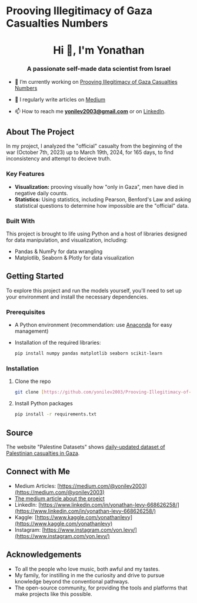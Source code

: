 # Prooving Illegitimacy of Gaza Casualties Numbers

<h1 align="center">Hi 👋, I'm Yonathan</h1>
<h3 align="center">A passionate self-made data scientist from Israel</h3>

- 🔭 I’m currently working on [Prooving Illegitimacy of Gaza Casualties Numbers](https://colab.research.google.com/drive/1Bbk-mR0h16KCThgAw1rT2X6W5RfNhOke?usp=sharing)

- 📝 I regularly write articles on [Medium](https://medium.com/@yonilev2003)

- 📫 How to reach me **yonilev2003@gmail.com** or on [LinkedIn](https://www.linkedin.com/in/yonathan-levy-668626258/).

## About The Project

In my project, I analyzed the "official" casualty from the beginning of the war (October 7th, 2023) up to March 19th, 2024, for 165 days, to find inconsistency and attempt to decieve truth.

### Key Features

- **Visualization:** prooving visually how "only in Gaza", men have died in negative daily counts.
- **Statistics:** Using statistics, including Pearson, Benford's Law and asking statistical questions to determine how impossible are the "official" data.

### Built With

This project is brought to life using Python and a host of libraries designed for data manipulation, and visualization, including:

- Pandas & NumPy for data wrangling
- Matplotlib, Seaborn & Plotly for data visualization

## Getting Started

To explore this project and run the models yourself, you'll need to set up your environment and install the necessary dependencies.

### Prerequisites

- A Python environment (recommendation: use [Anaconda](https://www.anaconda.com/products/individual) for easy management)
- Installation of the required libraries:
  
  ```bash
  pip install numpy pandas matplotlib seaborn scikit-learn

### Installation

1. Clone the repo
   ```sh
   git clone [https://github.com/yonilev2003/Prooving-Illegitimacy-of-Gaza-Casualties-Numbers.git](https://github.com/yonilev2003/Prooving-Illegitimacy-of-Gaza-Casualties-Numbers)
   ```
2. Install Python packages
   ```sh
   pip install -r requirements.txt
   ```

## Source

The website "Palestine Datasets" shows [daily-updated dataset of Palestinian casualties in Gaza](https://data.techforpalestine.org/docs/casualties-daily/).

## Connect with Me

- Medium Articles: [https://medium.com/@yonilev2003](https://medium.com/@yonilev2003)
- [The medium article about the proejct](https://medium.com/@yonilev2003/predicting-loan-approval-chances-using-machine-learning-d287848d69ff)
- LinkedIn: [https://www.linkedin.com/in/yonathan-levy-668626258/](https://www.linkedin.com/in/yonathan-levy-668626258/)
- Kaggle: [https://www.kaggle.com/yonathanlevy](https://www.kaggle.com/yonathanlevy)
- Instagram: [https://www.instagram.com/yon.levy/](https://www.instagram.com/yon.levy/)

## Acknowledgements

- To all the people who love music, both awful and my tastes.
- My family, for instilling in me the curiosity and drive to pursue knowledge beyond the conventional pathways.
- The open-source community, for providing the tools and platforms that make projects like this possible.
